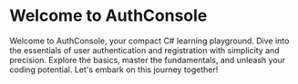 # Welcome to AuthConsole
Welcome to AuthConsole, your compact C# learning playground. Dive into the essentials of user authentication and registration with simplicity and precision. Explore the basics, master the fundamentals, and unleash your coding potential. Let's embark on this journey together!


